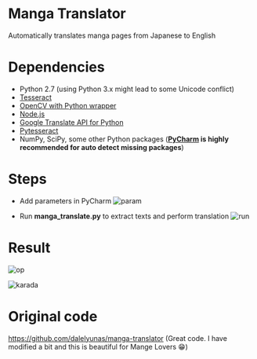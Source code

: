 # Manga Translator
Automatically translates manga pages from Japanese to English

# Dependencies
- Python 2.7 (using Python 3.x might lead to some Unicode conflict) 
- [Tesseract](https://github.com/tesseract-ocr/tesseract)
- [OpenCV with Python wrapper](https://pypi.org/project/opencv-python/)
- [Node.js](https://nodejs.org)
- [Google Translate API for Python](https://pypi.org/project/googletrans/)
- [Pytesseract](https://pypi.python.org/pypi/pytesseract)
- NumPy, SciPy, some other Python packages (**[PyCharm](https://www.jetbrains.com/pycharm/) is highly recommended for auto detect missing packages**)

# Steps
- Add parameters in PyCharm
![param](https://i.imgur.com/l6Ytyt9.png)

- Run **manga_translate.py** to extract texts and perform translation 
![run](https://i.imgur.com/WevvTVk.png)

# Result
![op](https://i.imgur.com/ieTPgxM.png)

![karada](https://i.imgur.com/xf0BNDm.jpg)

# Original code
https://github.com/dalelyunas/manga-translator (Great code. I have modified a bit and this is beautiful for Mange Lovers :grin:)
